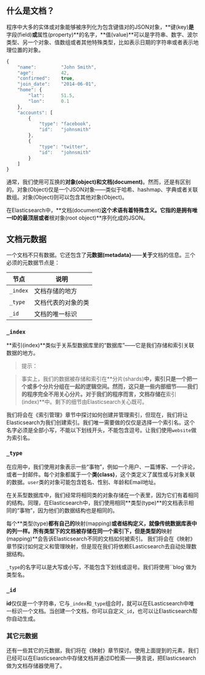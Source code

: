## 什么是文档？

程序中大多的实体或对象能够被序列化为包含键值对的JSON对象，**键(key)**是**字段(field)**或**属性(property)**的名字，**值(value)**可以是字符串、数字、波尔类型、另一个对象、值数组或者其他特殊类型，比如表示日期的字符串或者表示地理位置的对象。

```Javascript
{
    "name":         "John Smith",
    "age":          42,
    "confirmed":    true,
    "join_date":    "2014-06-01",
    "home": {
        "lat":      51.5,
        "lon":      0.1
    },
    "accounts": [
        {
            "type": "facebook",
            "id":   "johnsmith"
        },
        {
            "type": "twitter",
            "id":   "johnsmith"
        }
    ]
}
```

通常，我们使用可互换的**对象(object)**和**文档(document)**。然而，还是有区别的。对象(Object)仅是一个JSON对象——类似于哈希、hashmap、字典或者关联数组。对象(Object)则可以包含其他对象(Object)。

在Elasticsearch中，**文档(document)**这个术语有着特殊含义。它指的是拥有唯一ID的最顶层或者**根对象(root object)**序列化成的JSON。

## 文档元数据

一个文档不只有数据。它还包含了**元数据(metadata)**——**关于**文档的信息。三个必须的元数据节点是：

| 节点     | 说明               |
| -------- | ------------------ |
| `_index` | 文档存储的地方     |
| `_type`  | 文档代表的对象的类 |
| `_id`    | 文档的唯一标识     |


### `_index`

**索引(index)**类似于关系型数据库里的“数据库”——它是我们存储和索引关联数据的地方。

> 提示：

> 事实上，我们的数据被存储和索引在**分片(shards)**中，索引只是一个把一个或多个分片分组在一起的逻辑空间。然而，这只是一些内部细节——我们的程序完全不用关心分片。对于我们的程序而言，文档存储在**索引(index)**中。剩下的细节由Elasticsearch关心既可。

我们将会在《索引管理》章节中探讨如何创建并管理索引，但现在，我们将让Elasticsearch为我们创建索引。我们唯一需要做的仅仅是选择一个索引名。这个名字必须是全部小写，不能以下划线开头，不能包含逗号。让我们使用`website`做为索引名。

### `_type`

在应用中，我们使用对象表示一些“事物”，例如一个用户、一篇博客、一个评论，或者一封邮件。每个对象都属于一个**类(class)**，这个类定义了属性或与对象关联的数据。`user`类的对象可能包含姓名、性别、年龄和Email地址。

在关系型数据库中，我们经常将相同类的对象存储在一个表里，因为它们有着相同的结构。同理，在Elasticsearch中，我们使用相同**类型(type)**的文档表示相同的“事物”，因为他们的数据结构也是相同的。

每个**类型(type)**都有自己的**映射(mapping)**或者结构定义，就像传统数据库表中的列一样。所有类型下的文档被存储在同一个索引下，但是类型的**映射(mapping)**会告诉Elasticsearch不同的文档如何被索引。
我们将会在《映射》章节探讨如何定义和管理映射，但是现在我们将依赖ELasticsearch去自动处理数据结构。

`_type`的名字可以是大写或小写，不能包含下划线或逗号。我们将使用``blog`做为类型名。

### `_id`

**id**仅仅是一个字符串，它与`_index`和`_type`组合时，就可以在ELasticsearch中唯一标识一个文档。当创建一个文档，你可以自定义`_id`，也可以让Elasticsearch帮你自动生成。

### 其它元数据

还有一些其它的元数据，我们将在《映射》章节探讨。使用上面提到的元素，我们已经可以在Elasticsearch中存储文档并通过ID检索——换言说，把Elasticsearch做为文档存储器使用了。
